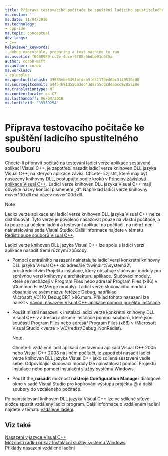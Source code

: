 ```yaml
---
title: Příprava testovacího počítače ke spuštění ladicího spustitelného souboru | Microsoft Docs
ms.custom: ''
ms.date: 11/04/2016
ms.technology:
- cpp-ide
ms.topic: conceptual
dev_langs:
- C++
helpviewer_keywords:
- debug executable, preparing a test machine to run
ms.assetid: f0400989-cc2e-4dce-9788-6bdbe91c6f5a
author: corob-msft
ms.author: corob
ms.workload:
- cplusplus
ms.openlocfilehash: 33683ebe349fbfdcb3fd51179ed6bc3140510c00
ms.sourcegitcommit: a4454b91d556a3dc43d8755cdcdeabcc9285a20e
ms.translationtype: MT
ms.contentlocale: cs-CZ
ms.lasthandoff: 06/04/2018
ms.locfileid: "33330294"
---
```

# <a name="preparing-a-test-machine-to-run-a-debug-executable"></a>Příprava testovacího počítače ke spuštění ladicího spustitelného souboru
Chcete-li připravit počítač na testování ladicí verze aplikace sestavené aplikací Visual C++, je zapotřebí nasadit ladicí verze knihoven DLL jazyka Visual C++, na kterých aplikace závisí. Chcete-li zjistit, které mají být nasazeny knihovny DLL, postupujte podle kroků v [Principy závislostí aplikace Visual C++](../ide/understanding-the-dependencies-of-a-visual-cpp-application.md). Ladicí verze knihoven DLL jazyka Visual C++ mají obvykle názvy končící písmenem „d“. Například ladicí verze knihovny msvcr100.dll má název msvcr100d.dll.  
  
> [!NOTE]
>  Ladicí verze aplikace ani ladicí verze knihoven DLL jazyka Visual C++ nelze distribuovat. Tyto verze je povoleno nasazovat pouze na vlastní počítače, a to pouze za účelem ladění a testování aplikací na počítači, na němž není nainstalována sada Visual Studio. Další informace najdete v tématu [Redistribuce souborů Visual C++](../ide/redistributing-visual-cpp-files.md).  
  
 Ladicí verze knihoven DLL jazyka Visual C++ lze spolu s ladicí verzí aplikace nasadit třemi různými způsoby.  
  
-   Pomocí centrálního nasazení nainstalujte ladicí verzi konkrétní knihovny DLL jazyka Visual C++ do adresáře %windir%\system32\ prostřednictvím Projektu instalace, který obsahuje slučovací moduly pro správnou verzi knihovny a architekturu aplikace. Slučovací moduly, které se nacházejí v Program Files nebo adresář Program Files (x86) v \Common Files\Merge moduly\\. Ladicí verze slučovacího modulu obsahuje ve svém názvu řetězec Debug, například Microsoft_VC110_DebugCRT_x86.msm. Příklad tohoto nasazení lze nalézt v [návod: nasazení Visual C++ aplikace pomocí projektu instalace](../ide/walkthrough-deploying-a-visual-cpp-application-by-using-a-setup-project.md).  
  
-   Použít místní nasazení k instalaci ladicí verze konkrétní knihovny DLL Visual C++ v adresáři aplikace instalace pomocí souborů, které jsou součástí Program Files nebo adresář Program Files (x86) v \Microsoft Visual Studio \<verze > \VC\redist\Debug_NonRedist\\.  
  
    > [!NOTE]
    >  Chcete-li vzdáleně ladit aplikaci sestavenou aplikací Visual C++ 2005 nebo Visual C++ 2008 na jiném počítači, je zapotřebí nasadit ladicí verze knihoven DLL jazyka Visual C++ jako sdílená sestavení vedle sebe. Odpovídající slučovací moduly lze nainstalovat pomocí Projektu instalace nebo pomocí Instalační služby systému Windows.  
  
-   Použít the_**nasadit** možnost **nástroje Configuration Manager** dialogové okno v sadě Visual Studio pro kopírování výstupu projektu @ a další soubory do vzdáleného počítače. 
  
 Po nainstalování knihoven DLL jazyka Visual C++ lze ve sdílené síťové složce spustit vzdálený ladicí program. Další informace o vzdáleném ladění najdete v tématu [vzdálené ladění](/visualstudio/debugger/remote-debugging.md).  
  
## <a name="see-also"></a>Viz také  
 
 [Nasazení v jazyce Visual C++](../ide/deployment-in-visual-cpp.md)   
 [Možnosti řádku příkaz Instalační služby systému Windows](http://msdn.microsoft.com/library/windows/desktop/aa367988.aspx)   
 [Příklady nasazení](../ide/deployment-examples.md) [vzdálené ladění](/visualstudio/debugger/remote-debugging.md)